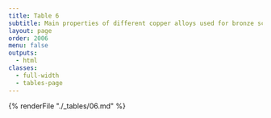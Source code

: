 ```yaml
---
title: Table 6
subtitle: Main properties of different copper alloys used for bronze sculpture
layout: page
order: 2006
menu: false
outputs:
  - html
classes: 
  - full-width 
  - tables-page
---
```


{% renderFile "./_tables/06.md" %}